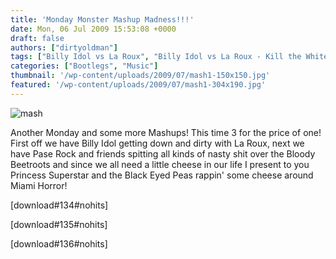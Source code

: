 ```yaml
---
title: 'Monday Monster Mashup Madness!!!'
date: Mon, 06 Jul 2009 15:53:08 +0000
draft: false
authors: ["dirtyoldman"]
tags: ["Billy Idol vs La Roux", "Billy Idol vs La Roux - Kill the White Wedding", "Bloody Beetroots vs Pase Rock", "Bloody Beetroots vs Pase Rock - Cornelius Lohans Revenge", "dirtyoldman bootie", "dirtyoldman bootleg", "dirtyoldman mashup", "Miami Horror vs Princess Superstar vs Black Eyed Peas", "Miami Horror vs Princess Superstar vs Black Eyed Peas -  Make My Humps Perfect"]
categories: ["Bootlegs", "Music"]
thumbnail: '/wp-content/uploads/2009/07/mash1-150x150.jpg'
featured: '/wp-content/uploads/2009/07/mash1-304x190.jpg'
---
```


![mash](/wp-content/uploads/2009/07/mash.jpg)

Another Monday and some more Mashups! This time 3 for the price of one! First off we have Billy Idol getting down and dirty with La Roux, next we have Pase Rock and friends spitting all kinds of nasty shit over the Bloody Beetroots and since we all need a little cheese in our life I present to you Princess Superstar and the Black Eyed Peas rappin' some cheese around Miami Horror!

\[download#134#nohits\]

\[download#135#nohits\]

\[download#136#nohits\]
